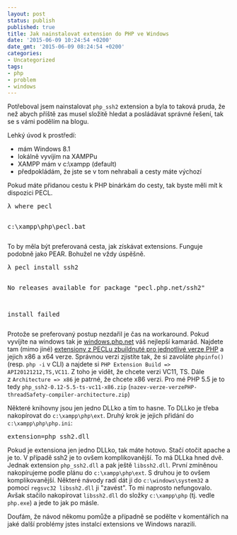 ```yaml
---
layout: post
status: publish
published: true
title: Jak nainstalovat extension do PHP ve Windows
date: '2015-06-09 10:24:54 +0200'
date_gmt: '2015-06-09 08:24:54 +0200'
categories:
- Uncategorized
tags:
- php
- problem
- windows
---
```

<p>Potřeboval jsem nainstalovat <code>php_ssh2</code> extension a byla to taková pruda, že než abych příště zas musel složitě hledat a posládávat správné řešení, tak se s vámi podělím na blogu.</p>
<p>Lehký úvod k prostředí:</p>
<ul>
<li>mám Windows 8.1</li>
<li>lokálně vyvíjím na XAMPPu</li>
<li>XAMPP mám v c:\xampp (default)</li>
<li>předpokládám, že jste se v tom nehrabali a cesty máte výchozí</li>
</ul>
<p>Pokud máte přidanou cestu k PHP binárkám do cesty, tak byste měli mít k dispozici PECL.</p>
<pre>λ where pecl

c:\xampp\php\pecl.bat</pre>
<p>To by měla být preferovaná cesta, jak získávat extensions. Funguje podobně jako PEAR. Bohužel ne vždy úspěšně.</p>
<pre>λ pecl install ssh2

No releases available for package "pecl.php.net/ssh2"

install failed</pre>
<p>Protože se preferovaný postup nezdařil je čas na workaround. Pokud vyvíjíte na windows tak je <a href="http://windows.php.net">windows.php.net</a> váš nejlepší kamarád. Najdete tam (mimo jiné) <a href="http://windows.php.net/downloads/pecl/releases/">extensiony z PECLu zbuildnuté pro jednotlivé verze PHP</a> a jejich x86 a x64 verze. Správnou verzi zjistíte tak, že si zavoláte <code>phpinfo()</code> (resp. <code>php -i</code> v CLI) a najdete si <code>PHP Extension Build =&gt; API20121212,TS,VC11</code>. Z toho je vidět, že chcete verzi VC11, TS. Dále z <code>Architecture =&gt; x86</code> je patrné, že chcete x86 verzi. Pro mé PHP 5.5 je to tedy <code>php_ssh2-0.12-5.5-ts-vc11-x86.zip</code> (<code>nazev-verze-verzePHP-threadSafety-compiler-architecture.zip</code>)</p>
<p>Některé knihovny jsou jen jedno DLLko a tím to hasne. To DLLko je třeba nakopírovat do <code>c:\xampp\php\ext</code>. Druhý krok je jejich přidání do <code>c:\xampp\php\php.ini</code>:</p>
<pre>extension=php_ssh2.dll</pre>
<p>Pokud je extensiona jen jedno DLLko, tak máte hotovo. Stačí otočit apache a je to. V případě ssh2 je to ovšem komplikovanější. To má DLLka hned dvě. Jednak extension <code>php_ssh2.dll</code> a pak ještě <code>libssh2.dll</code>. První zmíněnou nakopírujeme podle plánu do <code>c:\xampp\php\ext</code>. S druhou je to ovšem komplikovanější. Některé návody radí dát ji do <code>c:\windows\system32</code> a pomocí <code>regsvc32 libssh2.dll</code> ji "zavést". To mi naprosto nefungovalo. Avšak stačilo nakopírovat <code>libssh2.dll</code> do složky <code>c:\xampp\php</code> (tj. vedle <code>php.exe</code>) a jede to jak po másle.</p>
<p>Doufám, že návod někomu pomůže a případně se podělte v komentářích na jaké další problémy jstes instalcí extensions ve Windows narazili.</p>

